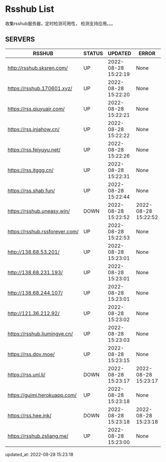 # Rsshub List

收集rsshub服务器，定时检测可用性， 检测支持应用。。。


## SERVERS

|  RSSHUB   | STATUS  | UPDATED  | ERROR  | TWITTER |  
|  ----  | ----  | ----  | ----  | ---- |  
| http://rsshub.sksren.com/ | UP | 2022-08-28 15:22:19 | None |OK|  
| https://rsshub.170601.xyz/ | UP | 2022-08-28 15:22:20 | None |OK|  
| https://rss.qiuyuair.com/ | UP | 2022-08-28 15:22:21 | None ||  
| https://rss.injahow.cn/ | UP | 2022-08-28 15:22:22 | None ||  
| https://rss.feiyuyu.net/ | UP | 2022-08-28 15:22:26 | None ||  
| https://rss.itggg.cn/ | UP | 2022-08-28 15:22:31 | None ||  
| https://rss.shab.fun/ | UP | 2022-08-28 15:22:44 | None |OK|  
| https://rsshub.uneasy.win/ | DOWN | 2022-08-28 15:22:52 | 2022-08-28 15:22:52 |  
| https://rsshub.rssforever.com/ | UP | 2022-08-28 15:22:53 | None |OK|  
| http://138.68.53.201/ | UP | 2022-08-28 15:23:01 | None ||  
| http://138.68.231.193/ | UP | 2022-08-28 15:23:01 | None ||  
| http://138.68.244.107/ | UP | 2022-08-28 15:23:01 | None ||  
| http://121.36.212.92/ | UP | 2022-08-28 15:23:02 | None ||  
| https://rsshub.liumingye.cn/ | UP | 2022-08-28 15:23:03 | None ||  
| https://rss.dov.moe/ | UP | 2022-08-28 15:23:15 | None |OK|  
| https://rss.unl.li/ | DOWN | 2022-08-28 15:23:17 | 2022-08-28 15:23:17 |  
| https://guimi.herokuapp.com/ | UP | 2022-08-28 15:23:18 | None ||  
| https://rss.hee.ink/ | DOWN | 2022-08-28 15:23:18 | 2022-08-28 15:23:18 |  
| https://rsshub.zsliang.me/ | UP | 2022-08-28 15:23:00 | None |OK|  
  

updated_at: 2022-08-28 15:23:18  
